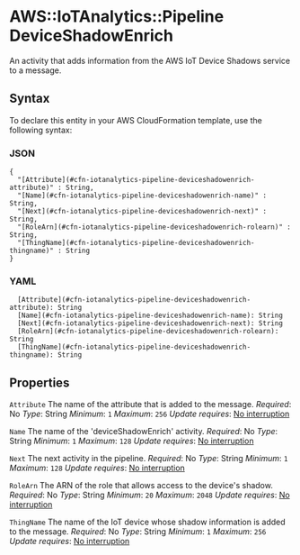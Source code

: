 # AWS::IoTAnalytics::Pipeline DeviceShadowEnrich<a name="aws-properties-iotanalytics-pipeline-deviceshadowenrich"></a>

An activity that adds information from the AWS IoT Device Shadows service to a message\.

## Syntax<a name="aws-properties-iotanalytics-pipeline-deviceshadowenrich-syntax"></a>

To declare this entity in your AWS CloudFormation template, use the following syntax:

### JSON<a name="aws-properties-iotanalytics-pipeline-deviceshadowenrich-syntax.json"></a>

```
{
  "[Attribute](#cfn-iotanalytics-pipeline-deviceshadowenrich-attribute)" : String,
  "[Name](#cfn-iotanalytics-pipeline-deviceshadowenrich-name)" : String,
  "[Next](#cfn-iotanalytics-pipeline-deviceshadowenrich-next)" : String,
  "[RoleArn](#cfn-iotanalytics-pipeline-deviceshadowenrich-rolearn)" : String,
  "[ThingName](#cfn-iotanalytics-pipeline-deviceshadowenrich-thingname)" : String
}
```

### YAML<a name="aws-properties-iotanalytics-pipeline-deviceshadowenrich-syntax.yaml"></a>

```
  [Attribute](#cfn-iotanalytics-pipeline-deviceshadowenrich-attribute): String
  [Name](#cfn-iotanalytics-pipeline-deviceshadowenrich-name): String
  [Next](#cfn-iotanalytics-pipeline-deviceshadowenrich-next): String
  [RoleArn](#cfn-iotanalytics-pipeline-deviceshadowenrich-rolearn): String
  [ThingName](#cfn-iotanalytics-pipeline-deviceshadowenrich-thingname): String
```

## Properties<a name="aws-properties-iotanalytics-pipeline-deviceshadowenrich-properties"></a>

`Attribute`  <a name="cfn-iotanalytics-pipeline-deviceshadowenrich-attribute"></a>
The name of the attribute that is added to the message\.
*Required*: No
*Type*: String
*Minimum*: `1`
*Maximum*: `256`
*Update requires*: [No interruption](https://docs.aws.amazon.com/AWSCloudFormation/latest/UserGuide/using-cfn-updating-stacks-update-behaviors.html#update-no-interrupt)

`Name`  <a name="cfn-iotanalytics-pipeline-deviceshadowenrich-name"></a>
The name of the 'deviceShadowEnrich' activity\.
*Required*: No
*Type*: String
*Minimum*: `1`
*Maximum*: `128`
*Update requires*: [No interruption](https://docs.aws.amazon.com/AWSCloudFormation/latest/UserGuide/using-cfn-updating-stacks-update-behaviors.html#update-no-interrupt)

`Next`  <a name="cfn-iotanalytics-pipeline-deviceshadowenrich-next"></a>
The next activity in the pipeline\.
*Required*: No
*Type*: String
*Minimum*: `1`
*Maximum*: `128`
*Update requires*: [No interruption](https://docs.aws.amazon.com/AWSCloudFormation/latest/UserGuide/using-cfn-updating-stacks-update-behaviors.html#update-no-interrupt)

`RoleArn`  <a name="cfn-iotanalytics-pipeline-deviceshadowenrich-rolearn"></a>
The ARN of the role that allows access to the device's shadow\.
*Required*: No
*Type*: String
*Minimum*: `20`
*Maximum*: `2048`
*Update requires*: [No interruption](https://docs.aws.amazon.com/AWSCloudFormation/latest/UserGuide/using-cfn-updating-stacks-update-behaviors.html#update-no-interrupt)

`ThingName`  <a name="cfn-iotanalytics-pipeline-deviceshadowenrich-thingname"></a>
The name of the IoT device whose shadow information is added to the message\.
*Required*: No
*Type*: String
*Minimum*: `1`
*Maximum*: `256`
*Update requires*: [No interruption](https://docs.aws.amazon.com/AWSCloudFormation/latest/UserGuide/using-cfn-updating-stacks-update-behaviors.html#update-no-interrupt)
